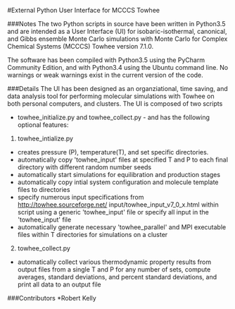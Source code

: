 #External Python User Interface for MCCCS Towhee

###Notes
The two Python scripts in source have been written in Python3.5 and are intended as a User Interface (UI) for 
isobaric-isothermal, canonical, and Gibbs ensemble Monte Carlo simulations with Monte Carlo for Complex 
Chemical Systems (MCCCS) Towhee version 7.1.0.  

The software has been compiled with Python3.5 using the PyCharm Community Edition, and with Python3.4 using
the Ubuntu command line. No warnings or weak warnings exist in the current version of the code.  

###Details
The UI has been designed as an organziational, time saving, and data analysis tool for performing molecular 
simulations with Towhee on both personal computers, and clusters. The UI is composed of two scripts 
- towhee_initialize.py and towhee_collect.py - and has the following optional features: 

1) towhee_intialize.py
  - creates pressure (P), temperature(T), and set specific directories.
  - automatically copy 'towhee_input' files at specified T and P to 
    each final directory with different random number seeds
  - automatically start simulations for equilibration and production
    stages
  - automatically copy intial system configuration and molecule template
    files to directories
  - specify numerous input specifications from http://towhee.sourceforge.net/
    input/towhee_input_v7_0_x.html within script using a generic 
    'towhee_input' file or specify all input in the 'towhee_input' file 
  - automatically generate necessary 'towhee_parallel' and MPI executable 
    files within T directories for simulations on a cluster
    
2) towhee_collect.py
  - automatically collect various thermodynamic property results from output
    files from a single T and P for any number of sets, compute averages, 
    standard deviations, and percent standard deviations, and print all data 
    to an output file

###Contributors
*Robert Kelly
